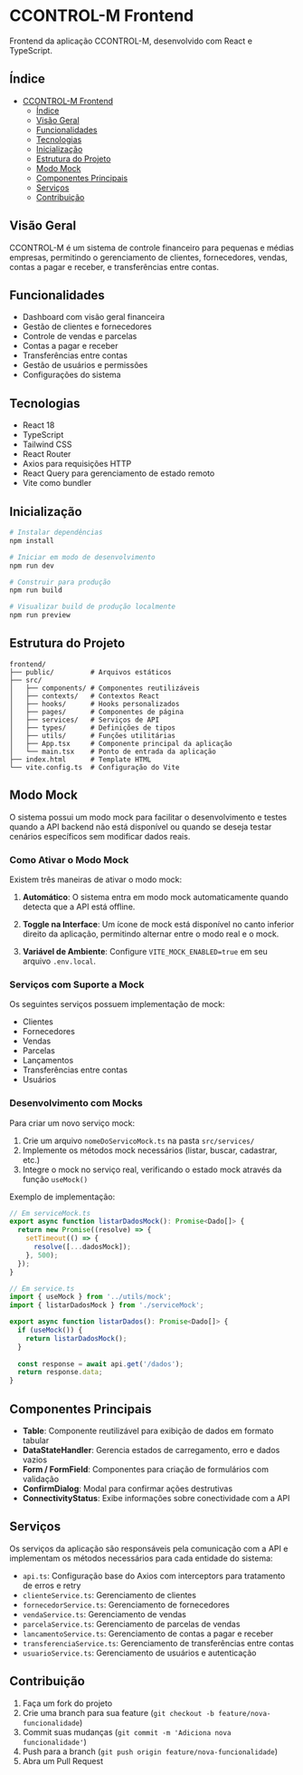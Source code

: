 # CCONTROL-M Frontend

Frontend da aplicação CCONTROL-M, desenvolvido com React e TypeScript.

## Índice

- [CCONTROL-M Frontend](#ccontrol-m-frontend)
  - [Índice](#índice)
  - [Visão Geral](#visão-geral)
  - [Funcionalidades](#funcionalidades)
  - [Tecnologias](#tecnologias)
  - [Inicialização](#inicialização)
  - [Estrutura do Projeto](#estrutura-do-projeto)
  - [Modo Mock](#modo-mock)
  - [Componentes Principais](#componentes-principais)
  - [Serviços](#serviços)
  - [Contribuição](#contribuição)

## Visão Geral

CCONTROL-M é um sistema de controle financeiro para pequenas e médias empresas, permitindo o gerenciamento de clientes, fornecedores, vendas, contas a pagar e receber, e transferências entre contas.

## Funcionalidades

- Dashboard com visão geral financeira
- Gestão de clientes e fornecedores
- Controle de vendas e parcelas
- Contas a pagar e receber
- Transferências entre contas
- Gestão de usuários e permissões
- Configurações do sistema

## Tecnologias

- React 18
- TypeScript
- Tailwind CSS
- React Router
- Axios para requisições HTTP
- React Query para gerenciamento de estado remoto
- Vite como bundler

## Inicialização

```bash
# Instalar dependências
npm install

# Iniciar em modo de desenvolvimento
npm run dev

# Construir para produção
npm run build

# Visualizar build de produção localmente
npm run preview
```

## Estrutura do Projeto

```
frontend/
├── public/         # Arquivos estáticos
├── src/
│   ├── components/ # Componentes reutilizáveis
│   ├── contexts/   # Contextos React
│   ├── hooks/      # Hooks personalizados
│   ├── pages/      # Componentes de página
│   ├── services/   # Serviços de API
│   ├── types/      # Definições de tipos
│   ├── utils/      # Funções utilitárias
│   ├── App.tsx     # Componente principal da aplicação
│   └── main.tsx    # Ponto de entrada da aplicação
├── index.html      # Template HTML
└── vite.config.ts  # Configuração do Vite
```

## Modo Mock

O sistema possui um modo mock para facilitar o desenvolvimento e testes quando a API backend não está disponível ou quando se deseja testar cenários específicos sem modificar dados reais.

### Como Ativar o Modo Mock

Existem três maneiras de ativar o modo mock:

1. **Automático**: O sistema entra em modo mock automaticamente quando detecta que a API está offline.

2. **Toggle na Interface**: Um ícone de mock está disponível no canto inferior direito da aplicação, permitindo alternar entre o modo real e o mock.

3. **Variável de Ambiente**: Configure `VITE_MOCK_ENABLED=true` em seu arquivo `.env.local`.

### Serviços com Suporte a Mock

Os seguintes serviços possuem implementação de mock:

- Clientes
- Fornecedores
- Vendas
- Parcelas
- Lançamentos
- Transferências entre contas
- Usuários

### Desenvolvimento com Mocks

Para criar um novo serviço mock:

1. Crie um arquivo `nomeDoServicoMock.ts` na pasta `src/services/`
2. Implemente os métodos mock necessários (listar, buscar, cadastrar, etc.)
3. Integre o mock no serviço real, verificando o estado mock através da função `useMock()`

Exemplo de implementação:

```typescript
// Em serviceMock.ts
export async function listarDadosMock(): Promise<Dado[]> {
  return new Promise((resolve) => {
    setTimeout(() => {
      resolve([...dadosMock]);
    }, 500);
  });
}

// Em service.ts
import { useMock } from '../utils/mock';
import { listarDadosMock } from './serviceMock';

export async function listarDados(): Promise<Dado[]> {
  if (useMock()) {
    return listarDadosMock();
  }
  
  const response = await api.get('/dados');
  return response.data;
}
```

## Componentes Principais

- **Table**: Componente reutilizável para exibição de dados em formato tabular
- **DataStateHandler**: Gerencia estados de carregamento, erro e dados vazios
- **Form / FormField**: Componentes para criação de formulários com validação
- **ConfirmDialog**: Modal para confirmar ações destrutivas
- **ConnectivityStatus**: Exibe informações sobre conectividade com a API

## Serviços

Os serviços da aplicação são responsáveis pela comunicação com a API e implementam os métodos necessários para cada entidade do sistema:

- `api.ts`: Configuração base do Axios com interceptors para tratamento de erros e retry
- `clienteService.ts`: Gerenciamento de clientes
- `fornecedorService.ts`: Gerenciamento de fornecedores
- `vendaService.ts`: Gerenciamento de vendas
- `parcelaService.ts`: Gerenciamento de parcelas de vendas
- `lancamentoService.ts`: Gerenciamento de contas a pagar e receber
- `transferenciaService.ts`: Gerenciamento de transferências entre contas
- `usuarioService.ts`: Gerenciamento de usuários e autenticação

## Contribuição

1. Faça um fork do projeto
2. Crie uma branch para sua feature (`git checkout -b feature/nova-funcionalidade`)
3. Commit suas mudanças (`git commit -m 'Adiciona nova funcionalidade'`)
4. Push para a branch (`git push origin feature/nova-funcionalidade`)
5. Abra um Pull Request 